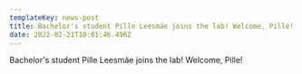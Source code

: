 ```yaml
---
templateKey: news-post
title: Bachelor's student Pille Leesmäe joins the lab! Welcome, Pille!
date: 2022-02-21T10:01:46.496Z
---
```

Bachelor's student Pille Leesmäe joins the lab! Welcome, Pille!